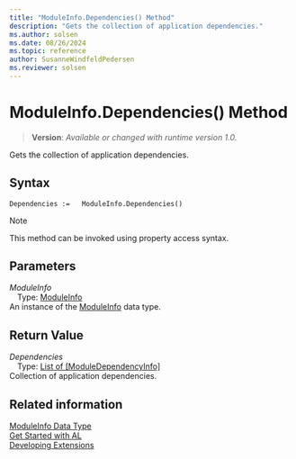 ```yaml
---
title: "ModuleInfo.Dependencies() Method"
description: "Gets the collection of application dependencies."
ms.author: solsen
ms.date: 08/26/2024
ms.topic: reference
author: SusanneWindfeldPedersen
ms.reviewer: solsen
---
```

[//]: # (START>DO_NOT_EDIT)
[//]: # (IMPORTANT:Do not edit any of the content between here and the END>DO_NOT_EDIT.)
[//]: # (Any modifications should be made in the .xml files in the ModernDev repo.)
# ModuleInfo.Dependencies() Method
> **Version**: _Available or changed with runtime version 1.0._

Gets the collection of application dependencies.


## Syntax
```AL
Dependencies :=   ModuleInfo.Dependencies()
```
> [!NOTE]
> This method can be invoked using property access syntax.
## Parameters
*ModuleInfo*  
&emsp;Type: [ModuleInfo](moduleinfo-data-type.md)  
An instance of the [ModuleInfo](moduleinfo-data-type.md) data type.  

## Return Value
*Dependencies*  
&emsp;Type: [List of [ModuleDependencyInfo]](../list/list-data-type.md)  
Collection of application dependencies.


[//]: # (IMPORTANT: END>DO_NOT_EDIT)
## Related information
[ModuleInfo Data Type](moduleinfo-data-type.md)  
[Get Started with AL](../../devenv-get-started.md)  
[Developing Extensions](../../devenv-dev-overview.md)